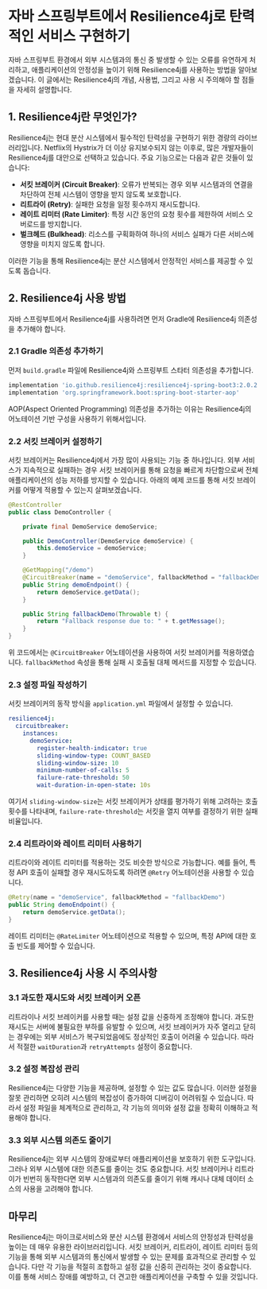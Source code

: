 # 자바 스프링부트에서 Resilience4j로 탄력적인 서비스 구현하기

자바 스프링부트 환경에서 외부 시스템과의 통신 중 발생할 수 있는 오류를 유연하게 처리하고, 애플리케이션의 안정성을 높이기 위해 Resilience4j를 사용하는 방법을 알아보겠습니다. 이 글에서는 Resilience4j의 개념, 사용법, 그리고 사용 시 주의해야 할 점들을 자세히 설명합니다.

## 1. Resilience4j란 무엇인가?

Resilience4j는 현대 분산 시스템에서 필수적인 탄력성을 구현하기 위한 경량의 라이브러리입니다. Netflix의 Hystrix가 더 이상 유지보수되지 않는 이후로, 많은 개발자들이 Resilience4j를 대안으로 선택하고 있습니다. 주요 기능으로는 다음과 같은 것들이 있습니다:

- **서킷 브레이커 (Circuit Breaker)**: 오류가 반복되는 경우 외부 시스템과의 연결을 차단하여 전체 시스템이 영향을 받지 않도록 보호합니다.
- **리트라이 (Retry)**: 실패한 요청을 일정 횟수까지 재시도합니다.
- **레이트 리미터 (Rate Limiter)**: 특정 시간 동안의 요청 횟수를 제한하여 서비스 오버로드를 방지합니다.
- **벌크헤드 (Bulkhead)**: 리소스를 구획화하여 하나의 서비스 실패가 다른 서비스에 영향을 미치지 않도록 합니다.

이러한 기능을 통해 Resilience4j는 분산 시스템에서 안정적인 서비스를 제공할 수 있도록 돕습니다.

## 2. Resilience4j 사용 방법

자바 스프링부트에서 Resilience4j를 사용하려면 먼저 Gradle에 Resilience4j 의존성을 추가해야 합니다.

### 2.1 Gradle 의존성 추가하기

먼저 `build.gradle` 파일에 Resilience4j와 스프링부트 스타터 의존성을 추가합니다.

```groovy
implementation 'io.github.resilience4j:resilience4j-spring-boot3:2.0.2'
implementation 'org.springframework.boot:spring-boot-starter-aop'
```

AOP(Aspect Oriented Programming) 의존성을 추가하는 이유는 Resilience4j의 어노테이션 기반 구성을 사용하기 위해서입니다.

### 2.2 서킷 브레이커 설정하기

서킷 브레이커는 Resilience4j에서 가장 많이 사용되는 기능 중 하나입니다. 외부 서비스가 지속적으로 실패하는 경우 서킷 브레이커를 통해 요청을 빠르게 차단함으로써 전체 애플리케이션의 성능 저하를 방지할 수 있습니다. 아래의 예제 코드를 통해 서킷 브레이커를 어떻게 적용할 수 있는지 살펴보겠습니다.

```java
@RestController
public class DemoController {

    private final DemoService demoService;

    public DemoController(DemoService demoService) {
        this.demoService = demoService;
    }

    @GetMapping("/demo")
    @CircuitBreaker(name = "demoService", fallbackMethod = "fallbackDemo")
    public String demoEndpoint() {
        return demoService.getData();
    }

    public String fallbackDemo(Throwable t) {
        return "Fallback response due to: " + t.getMessage();
    }
}
```

위 코드에서는 `@CircuitBreaker` 어노테이션을 사용하여 서킷 브레이커를 적용하였습니다. `fallbackMethod` 속성을 통해 실패 시 호출될 대체 메서드를 지정할 수 있습니다.

### 2.3 설정 파일 작성하기

서킷 브레이커의 동작 방식을 `application.yml` 파일에서 설정할 수 있습니다.

```yaml
resilience4j:
  circuitbreaker:
    instances:
      demoService:
        register-health-indicator: true
        sliding-window-type: COUNT_BASED
        sliding-window-size: 10
        minimum-number-of-calls: 5
        failure-rate-threshold: 50
        wait-duration-in-open-state: 10s
```

여기서 `sliding-window-size`는 서킷 브레이커가 상태를 평가하기 위해 고려하는 호출 횟수를 나타내며, `failure-rate-threshold`는 서킷을 열지 여부를 결정하기 위한 실패 비율입니다.

### 2.4 리트라이와 레이트 리미터 사용하기

리트라이와 레이트 리미터를 적용하는 것도 비슷한 방식으로 가능합니다. 예를 들어, 특정 API 호출이 실패할 경우 재시도하도록 하려면 `@Retry` 어노테이션을 사용할 수 있습니다.

```java
@Retry(name = "demoService", fallbackMethod = "fallbackDemo")
public String demoEndpoint() {
    return demoService.getData();
}
```

레이트 리미터는 `@RateLimiter` 어노테이션으로 적용할 수 있으며, 특정 API에 대한 호출 빈도를 제어할 수 있습니다.

## 3. Resilience4j 사용 시 주의사항

### 3.1 과도한 재시도와 서킷 브레이커 오픈

리트라이나 서킷 브레이커를 사용할 때는 설정 값을 신중하게 조정해야 합니다. 과도한 재시도는 서버에 불필요한 부하를 유발할 수 있으며, 서킷 브레이커가 자주 열리고 닫히는 경우에는 외부 서비스가 복구되었음에도 정상적인 호출이 어려울 수 있습니다. 따라서 적절한 `waitDuration`과 `retryAttempts` 설정이 중요합니다.

### 3.2 설정 복잡성 관리

Resilience4j는 다양한 기능을 제공하며, 설정할 수 있는 값도 많습니다. 이러한 설정을 잘못 관리하면 오히려 시스템의 복잡성이 증가하여 디버깅이 어려워질 수 있습니다. 따라서 설정 파일을 체계적으로 관리하고, 각 기능의 의미와 설정 값을 정확히 이해하고 적용해야 합니다.

### 3.3 외부 시스템 의존도 줄이기

Resilience4j는 외부 시스템의 장애로부터 애플리케이션을 보호하기 위한 도구입니다. 그러나 외부 시스템에 대한 의존도를 줄이는 것도 중요합니다. 서킷 브레이커나 리트라이가 빈번히 동작한다면 외부 시스템과의 의존도를 줄이기 위해 캐시나 대체 데이터 소스의 사용을 고려해야 합니다.

## 마무리

Resilience4j는 마이크로서비스와 분산 시스템 환경에서 서비스의 안정성과 탄력성을 높이는 데 매우 유용한 라이브러리입니다. 서킷 브레이커, 리트라이, 레이트 리미터 등의 기능을 통해 외부 시스템과의 통신에서 발생할 수 있는 문제를 효과적으로 관리할 수 있습니다. 다만 각 기능을 적절히 조합하고 설정 값을 신중히 관리하는 것이 중요합니다. 이를 통해 서비스 장애를 예방하고, 더 견고한 애플리케이션을 구축할 수 있을 것입니다.

